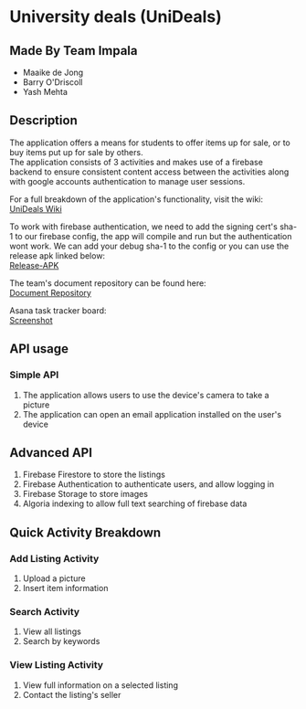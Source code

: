# University deals (UniDeals)
## Made By Team Impala
* Maaike de Jong
* Barry O'Driscoll
* Yash Mehta

## Description
The application offers a means for students to offer items up for sale, or to buy items put up for sale by others.  
The application consists of 3 activities and makes use of a firebase backend to ensure consistent content access between the activities along with google accounts authentication to manage user sessions. 

For a full breakdown of the application's functionality, visit the wiki:  
[UniDeals Wiki](https://gitlab.com/comp3222/20/impala/-/wikis/UniDeals-Home)  

To work with firebase authentication, we need to add the signing cert's sha-1 to our firebase config, the app will compile and run but the authentication wont work. We can add your debug sha-1 to the config or you can use the release apk linked below:  
[Release-APK](https://leeds365-my.sharepoint.com/:f:/g/personal/sc19mald_leeds_ac_uk/EhE-CjB0vSpLpX57KdloQd4BJTHdEzLTM0b0LosoqaUcLg?e=fIEOKI)  

The team's document repository can be found here:  
[Document Repository](https://leeds365-my.sharepoint.com/:f:/g/personal/sc19mald_leeds_ac_uk/EunUaTlRwItPvvRNx4kQv9AB1EQ7jbTh9TpeOk6dcDCz6g?e=BUJKP3)

Asana task tracker board:   
[Screenshot](https://i.imgur.com/23de6wd.png)

## API usage
### Simple API
1. The application allows users to use the device's camera to take a picture
2. The application can open an email application installed on the user's device

## Advanced API
1. Firebase Firestore to store the listings
2. Firebase Authentication to authenticate users, and allow logging in
3. Firebase Storage to store images
4. Algoria indexing to allow full text searching of firebase data

## Quick Activity Breakdown
### Add Listing Activity
1. Upload a picture
2. Insert item information

### Search Activity
1. View all listings
2. Search by keywords

### View Listing Activity
1. View full information on a selected listing
2. Contact the listing's seller